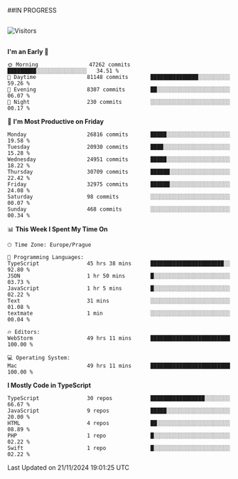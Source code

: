 ##IN PROGRESS
##
![Visitors](https://komarev.com/ghpvc/?username=petrbui&style=for-the-badge&label=Visitors+👀)



##
<!--
[![My GitHub stats](https://github-readme-stats.vercel.app/api?username=petrbui&theme=github_dark)](https://github.com/anuraghazra/github-readme-stats)

[![My wakatime stats](https://github-readme-stats.vercel.app/api/wakatime?username=petrbui&theme=github_dark)](https://github.com/anuraghazra/github-readme-stats)
-->
<!--START_SECTION:waka-->
**I'm an Early 🐤** 

```text
🌞 Morning                47262 commits       █████████░░░░░░░░░░░░░░░░   34.51 % 
🌆 Daytime                81148 commits       ███████████████░░░░░░░░░░   59.26 % 
🌃 Evening                8307 commits        ██░░░░░░░░░░░░░░░░░░░░░░░   06.07 % 
🌙 Night                  230 commits         ░░░░░░░░░░░░░░░░░░░░░░░░░   00.17 % 
```
📅 **I'm Most Productive on Friday** 

```text
Monday                   26816 commits       █████░░░░░░░░░░░░░░░░░░░░   19.58 % 
Tuesday                  20930 commits       ████░░░░░░░░░░░░░░░░░░░░░   15.28 % 
Wednesday                24951 commits       █████░░░░░░░░░░░░░░░░░░░░   18.22 % 
Thursday                 30709 commits       ██████░░░░░░░░░░░░░░░░░░░   22.42 % 
Friday                   32975 commits       ██████░░░░░░░░░░░░░░░░░░░   24.08 % 
Saturday                 98 commits          ░░░░░░░░░░░░░░░░░░░░░░░░░   00.07 % 
Sunday                   468 commits         ░░░░░░░░░░░░░░░░░░░░░░░░░   00.34 % 
```


📊 **This Week I Spent My Time On** 

```text
🕑︎ Time Zone: Europe/Prague

💬 Programming Languages: 
TypeScript               45 hrs 38 mins      ███████████████████████░░   92.80 % 
JSON                     1 hr 50 mins        █░░░░░░░░░░░░░░░░░░░░░░░░   03.73 % 
JavaScript               1 hr 5 mins         █░░░░░░░░░░░░░░░░░░░░░░░░   02.22 % 
Text                     31 mins             ░░░░░░░░░░░░░░░░░░░░░░░░░   01.08 % 
textmate                 1 min               ░░░░░░░░░░░░░░░░░░░░░░░░░   00.04 % 

🔥 Editors: 
WebStorm                 49 hrs 11 mins      █████████████████████████   100.00 % 

💻 Operating System: 
Mac                      49 hrs 11 mins      █████████████████████████   100.00 % 
```

**I Mostly Code in TypeScript** 

```text
TypeScript               30 repos            █████████████████░░░░░░░░   66.67 % 
JavaScript               9 repos             █████░░░░░░░░░░░░░░░░░░░░   20.00 % 
HTML                     4 repos             ██░░░░░░░░░░░░░░░░░░░░░░░   08.89 % 
PHP                      1 repo              █░░░░░░░░░░░░░░░░░░░░░░░░   02.22 % 
Swift                    1 repo              █░░░░░░░░░░░░░░░░░░░░░░░░   02.22 % 
```




 Last Updated on 21/11/2024 19:01:25 UTC
<!--END_SECTION:waka-->

